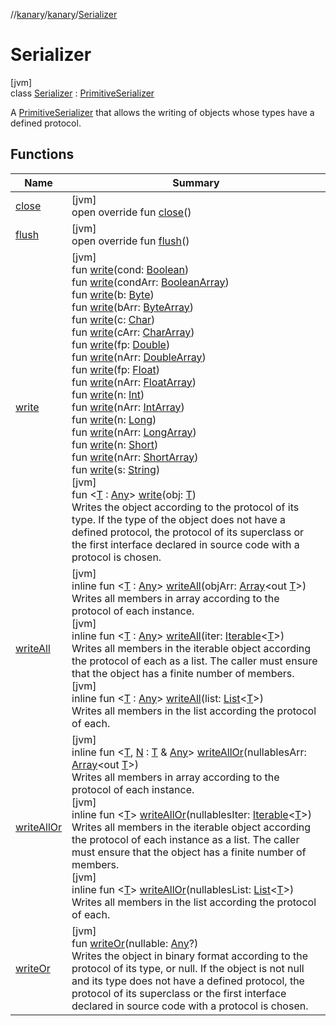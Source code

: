 //[kanary](../../../index.md)/[kanary](../index.md)/[Serializer](index.md)

# Serializer

[jvm]\
class [Serializer](index.md) : [PrimitiveSerializer](../-primitive-serializer/index.md)

A [PrimitiveSerializer](../-primitive-serializer/index.md) that allows the writing of objects whose types have a defined protocol.

## Functions

| Name | Summary |
|---|---|
| [close](../-primitive-serializer/close.md) | [jvm]<br>open override fun [close](../-primitive-serializer/close.md)() |
| [flush](../-primitive-serializer/flush.md) | [jvm]<br>open override fun [flush](../-primitive-serializer/flush.md)() |
| [write](../-primitive-serializer/write.md) | [jvm]<br>fun [write](../-primitive-serializer/write.md)(cond: [Boolean](https://kotlinlang.org/api/latest/jvm/stdlib/kotlin/-boolean/index.html))<br>fun [write](../-primitive-serializer/write.md)(condArr: [BooleanArray](https://kotlinlang.org/api/latest/jvm/stdlib/kotlin/-boolean-array/index.html))<br>fun [write](../-primitive-serializer/write.md)(b: [Byte](https://kotlinlang.org/api/latest/jvm/stdlib/kotlin/-byte/index.html))<br>fun [write](../-primitive-serializer/write.md)(bArr: [ByteArray](https://kotlinlang.org/api/latest/jvm/stdlib/kotlin/-byte-array/index.html))<br>fun [write](../-primitive-serializer/write.md)(c: [Char](https://kotlinlang.org/api/latest/jvm/stdlib/kotlin/-char/index.html))<br>fun [write](../-primitive-serializer/write.md)(cArr: [CharArray](https://kotlinlang.org/api/latest/jvm/stdlib/kotlin/-char-array/index.html))<br>fun [write](../-primitive-serializer/write.md)(fp: [Double](https://kotlinlang.org/api/latest/jvm/stdlib/kotlin/-double/index.html))<br>fun [write](../-primitive-serializer/write.md)(nArr: [DoubleArray](https://kotlinlang.org/api/latest/jvm/stdlib/kotlin/-double-array/index.html))<br>fun [write](../-primitive-serializer/write.md)(fp: [Float](https://kotlinlang.org/api/latest/jvm/stdlib/kotlin/-float/index.html))<br>fun [write](../-primitive-serializer/write.md)(nArr: [FloatArray](https://kotlinlang.org/api/latest/jvm/stdlib/kotlin/-float-array/index.html))<br>fun [write](../-primitive-serializer/write.md)(n: [Int](https://kotlinlang.org/api/latest/jvm/stdlib/kotlin/-int/index.html))<br>fun [write](../-primitive-serializer/write.md)(nArr: [IntArray](https://kotlinlang.org/api/latest/jvm/stdlib/kotlin/-int-array/index.html))<br>fun [write](../-primitive-serializer/write.md)(n: [Long](https://kotlinlang.org/api/latest/jvm/stdlib/kotlin/-long/index.html))<br>fun [write](../-primitive-serializer/write.md)(nArr: [LongArray](https://kotlinlang.org/api/latest/jvm/stdlib/kotlin/-long-array/index.html))<br>fun [write](../-primitive-serializer/write.md)(n: [Short](https://kotlinlang.org/api/latest/jvm/stdlib/kotlin/-short/index.html))<br>fun [write](../-primitive-serializer/write.md)(nArr: [ShortArray](https://kotlinlang.org/api/latest/jvm/stdlib/kotlin/-short-array/index.html))<br>fun [write](../-primitive-serializer/write.md)(s: [String](https://kotlinlang.org/api/latest/jvm/stdlib/kotlin/-string/index.html))<br>[jvm]<br>fun &lt;[T](write.md) : [Any](https://kotlinlang.org/api/latest/jvm/stdlib/kotlin/-any/index.html)&gt; [write](write.md)(obj: [T](write.md))<br>Writes the object according to the protocol of its type. If the type of the object does not have a defined protocol, the protocol of its superclass or the first interface declared in source code with a protocol is chosen. |
| [writeAll](write-all.md) | [jvm]<br>inline fun &lt;[T](write-all.md) : [Any](https://kotlinlang.org/api/latest/jvm/stdlib/kotlin/-any/index.html)&gt; [writeAll](write-all.md)(objArr: [Array](https://kotlinlang.org/api/latest/jvm/stdlib/kotlin/-array/index.html)&lt;out [T](write-all.md)&gt;)<br>Writes all members in array according to the protocol of each instance.<br>[jvm]<br>inline fun &lt;[T](write-all.md) : [Any](https://kotlinlang.org/api/latest/jvm/stdlib/kotlin/-any/index.html)&gt; [writeAll](write-all.md)(iter: [Iterable](https://kotlinlang.org/api/latest/jvm/stdlib/kotlin.collections/-iterable/index.html)&lt;[T](write-all.md)&gt;)<br>Writes all members in the iterable object according the protocol of each as a list. The caller must ensure that the object has a finite number of members.<br>[jvm]<br>inline fun &lt;[T](write-all.md) : [Any](https://kotlinlang.org/api/latest/jvm/stdlib/kotlin/-any/index.html)&gt; [writeAll](write-all.md)(list: [List](https://kotlinlang.org/api/latest/jvm/stdlib/kotlin.collections/-list/index.html)&lt;[T](write-all.md)&gt;)<br>Writes all members in the list according the protocol of each. |
| [writeAllOr](write-all-or.md) | [jvm]<br>inline fun &lt;[T](write-all-or.md), [N](write-all-or.md) : [T](write-all-or.md) &amp; [Any](https://kotlinlang.org/api/latest/jvm/stdlib/kotlin/-any/index.html)&gt; [writeAllOr](write-all-or.md)(nullablesArr: [Array](https://kotlinlang.org/api/latest/jvm/stdlib/kotlin/-array/index.html)&lt;out [T](write-all-or.md)&gt;)<br>Writes all members in array according to the protocol of each instance.<br>[jvm]<br>inline fun &lt;[T](write-all-or.md)&gt; [writeAllOr](write-all-or.md)(nullablesIter: [Iterable](https://kotlinlang.org/api/latest/jvm/stdlib/kotlin.collections/-iterable/index.html)&lt;[T](write-all-or.md)&gt;)<br>Writes all members in the iterable object according the protocol of each instance as a list. The caller must ensure that the object has a finite number of members.<br>[jvm]<br>inline fun &lt;[T](write-all-or.md)&gt; [writeAllOr](write-all-or.md)(nullablesList: [List](https://kotlinlang.org/api/latest/jvm/stdlib/kotlin.collections/-list/index.html)&lt;[T](write-all-or.md)&gt;)<br>Writes all members in the list according the protocol of each. |
| [writeOr](write-or.md) | [jvm]<br>fun [writeOr](write-or.md)(nullable: [Any](https://kotlinlang.org/api/latest/jvm/stdlib/kotlin/-any/index.html)?)<br>Writes the object in binary format according to the protocol of its type, or null. If the object is not null and its type does not have a defined protocol, the protocol of its superclass or the first interface declared in source code with a protocol is chosen. |
